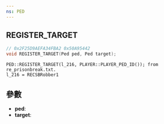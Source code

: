 ```yaml
---
ns: PED
---
```

## REGISTER_TARGET

```c
// 0x2F25D9AEFA34FBA2 0x50A95442
void REGISTER_TARGET(Ped ped, Ped target);
```

```
PED::REGISTER_TARGET(l_216, PLAYER::PLAYER_PED_ID()); from re_prisonbreak.txt.  
l_216 = RECSBRobber1  
```

## 參數
* **ped**: 
* **target**: 


